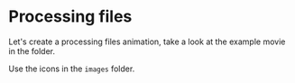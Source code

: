 # Processing files

Let's create a processing files animation,
take a look at the example movie in the folder.

Use the icons in the `images` folder.